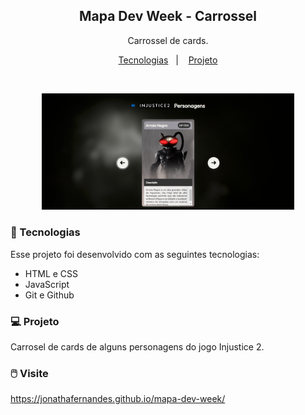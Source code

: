 <h2 align="center"> Mapa Dev Week - Carrossel </h2>

<p align="center">
Carrossel de cards.
</p>

<p align="center">
  <a href="#-tecnologias">Tecnologias</a>&nbsp;&nbsp;&nbsp;|&nbsp;&nbsp;&nbsp;
  <a href="#-projeto">Projeto</a>
</p>

<br>

<p align="center">
  <img alt="" src="./src/imagens/layout.png" width="80%">
</p>

### 🚀 Tecnologias

Esse projeto foi desenvolvido com as seguintes tecnologias:

- HTML e CSS
- JavaScript
- Git e Github

### 💻 Projeto

Carrosel de cards de alguns personagens do jogo Injustice 2.

### 🖱️ Visite

https://jonathafernandes.github.io/mapa-dev-week/
